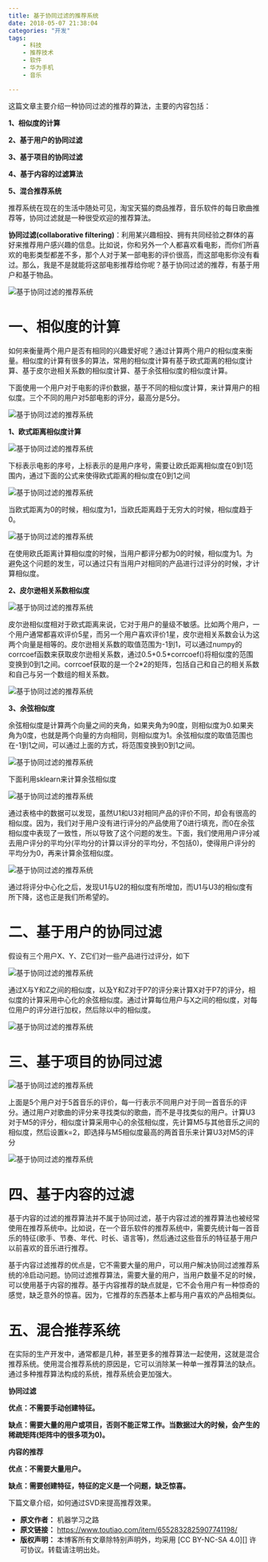 ```yaml
---
title: 基于协同过滤的推荐系统
date: 2018-05-07 21:38:04
categories: "开发"
tags:
	- 科技
	- 推荐技术
	- 软件
	- 华为手机
	- 音乐

---
```


这篇文章主要介绍一种协同过滤的推荐的算法，主要的内容包括：

**1、相似度的计算**

**2、基于用户的协同过滤**

**3、基于项目的协同过滤**

**4、基于内容的过滤算法**

**5、混合推荐系统**

推荐系统在现在的生活中随处可见，淘宝天猫的商品推荐，音乐软件的每日歌曲推荐等，协同过滤就是一种很受欢迎的推荐算法。

**协同过滤(collaborative filtering)**：利用某兴趣相投、拥有共同经验之群体的喜好来推荐用户感兴趣的信息。比如说，你和另外一个人都喜欢看电影，而你们所喜欢的电影类型都差不多，那个人对于某一部电影的评价很高，而这部电影你没有看过。那么，我是不是就能将这部电影推荐给你呢？基于协同过滤的推荐，有基于用户和基于物品。

![基于协同过滤的推荐系统][15257001612026aa18851b7]

# 一、相似度的计算 #

如何来衡量两个用户是否有相同的兴趣爱好呢？通过计算两个用户的相似度来衡量。相似度的计算有很多的算法，常用的相似度计算有基于欧式距离的相似度计算、基于皮尔逊相关系数的相似度计算、基于余弦相似度的相似度计算。

下面使用一个用户对于电影的评价数据，基于不同的相似度计算，来计算用户的相似度。三个不同的用户对5部电影的评分，最高分是5分。

![基于协同过滤的推荐系统][15256995990402a7c2a58a7]

**1、欧式距离相似度计算**

![基于协同过滤的推荐系统][15256995988452d3d9eb133]

下标表示电影的序号，上标表示的是用户序号，需要让欧氏距离相似度在0到1范围内，通过下面的公式来使得欧式距离的相似度在0到1之间

![基于协同过滤的推荐系统][1525699598846f351fa48d8]

当欧式距离为0的时候，相似度为1，当欧氏距离趋于无穷大的时候，相似度趋于0。

![基于协同过滤的推荐系统][15256998436571f3487b18c]

在使用欧氏距离计算相似度的时候，当用户都评分都为0的时候，相似度为1。为避免这个问题的发生，可以通过只有当用户对相同的产品进行过评分的时候，才计算相似度。

**2、皮尔逊相关系数相似度**

![基于协同过滤的推荐系统][152569959876713d6b1c574]

皮尔逊相似度相对于欧式距离来说，它对于用户的量级不敏感。比如两个用户，一个用户通常都喜欢评价5星，而另一个用户喜欢评价1星，皮尔逊相关系数会认为这两个向量是相等的。皮尔逊相关系数的取值范围为-1到1，可以通过numpy的corrcoef函数来获取皮尔逊相关系数，通过0.5+0.5\*corrcoef()将相似度的范围变换到0到1之间。corrcoef获取的是一个2\*2的矩阵，包括自己和自己的相关系数和自己与另一个数组的相关系数。

![基于协同过滤的推荐系统][1525699881085b7a4c3820e]

**3、余弦相似度**

余弦相似度是计算两个向量之间的夹角，如果夹角为90度，则相似度为0.如果夹角为0度，也就是两个向量的方向相同，则相似度为1。余弦相似度的取值范围也在-1到1之间，可以通过上面的方式，将范围变换到0到1之间。

![基于协同过滤的推荐系统][1525699599145d2c2d84dae]

下面利用sklearn来计算余弦相似度

![基于协同过滤的推荐系统][152569996426301840fdd12]

通过表格中的数据可以发现，虽然U1和U3对相同产品的评价不同，却会有很高的相似度。因为，我们对于用户没有进行评分的产品使用了0进行填充，而0在余弦相似度中表现了一致性，所以导致了这个问题的发生。下面，我们使用用户评分减去用户评分的平均分(平均分的计算以评分的平均分，不包括0)，使得用户评分的平均分为0，再来计算余弦相似度。

![基于协同过滤的推荐系统][1525699987828d7926fd7b9]

通过将评分中心化之后，发现U1与U2的相似度有所增加，而U1与U3的相似度有所下降，这也正是我们所希望的。

# 二、基于用户的协同过滤 #

假设有三个用户X、Y、Z它们对一些产品进行过评分，如下

![基于协同过滤的推荐系统][1525699598788cd5bda0adc]

通过X与Y和Z之间的相似度，以及Y和Z对于P7的评分来计算X对于P7的评分，相似度的计算采用中心化的余弦相似度。通过计算每位用户与X之间的相似度，对每位用户的评分进行加权，然后除以中的相似度。

![基于协同过滤的推荐系统][152570003985562587d369d]

# 三、基于项目的协同过滤 #

![基于协同过滤的推荐系统][15256995990115cbfab123f]

上面是5个用户对于5首音乐的评价，每一行表示不同用户对于同一首音乐的评分。通过用户对歌曲的评分来寻找类似的歌曲，而不是寻找类似的用户。计算U3对于M5的评分，相似度计算采用中心的余弦相似度，先计算M5与其他音乐之间的相似度，然后设置k=2，即选择与M5相似度最高的两首音乐来计算U3对M5的评分

![基于协同过滤的推荐系统][1525700060218ca1871f983]

# 四、基于内容的过滤 #

基于内容的过滤的推荐算法并不属于协同过滤，基于内容过滤的推荐算法也被经常使用在推荐系统中。比如说，在一个音乐软件的推荐系统中，需要先统计每一首音乐的特征(歌手、节奏、年代、时长、语言等)，然后通过这些音乐的特征基于用户以前喜欢的音乐进行推荐。

基于内容过滤推荐的优点是，它不需要大量的用户，可以用户解决协同过滤推荐系统的冷启动问题。协同过滤推荐算法，需要大量的用户，当用户数量不足的时候，可以使用基于内容的推荐。基于内容推荐的缺点就是，它不会令用户有一种惊奇的感觉，缺乏意外的惊喜。因为，它推荐的东西基本上都与用户喜欢的产品相类似。

# 五、混合推荐系统 #

在实际的生产开发中，通常都是几种，甚至更多的推荐算法一起使用，这就是混合推荐系统。使用混合推荐系统的原因是，它可以消除某一种单一推荐算法的缺点。通过多种推荐算法构成的系统，推荐系统会更加强大。

**协同过滤**

**优点：不需要手动创建特征。**

**缺点：需要大量的用户或项目，否则不能正常工作。当数据过大的时候，会产生的稀疏矩阵(矩阵中的很多项为0)。**

**内容的推荐**

**优点：不需要大量用户。**

**缺点：需要创建特征，特征的定义是一个问题，缺乏惊喜。**

下篇文章介绍，如何通过SVD来提高推荐效果。


[15257001612026aa18851b7]: http://p3.pstatp.com/large/pgc-image/15257001612026aa18851b7
[15256995990402a7c2a58a7]: http://p3.pstatp.com/large/pgc-image/15256995990402a7c2a58a7
[15256995988452d3d9eb133]: http://p3.pstatp.com/large/pgc-image/15256995988452d3d9eb133
[1525699598846f351fa48d8]: http://p3.pstatp.com/large/pgc-image/1525699598846f351fa48d8
[15256998436571f3487b18c]: http://p3.pstatp.com/large/pgc-image/15256998436571f3487b18c
[152569959876713d6b1c574]: http://p1.pstatp.com/large/pgc-image/152569959876713d6b1c574
[1525699881085b7a4c3820e]: http://p9.pstatp.com/large/pgc-image/1525699881085b7a4c3820e
[1525699599145d2c2d84dae]: http://p1.pstatp.com/large/pgc-image/1525699599145d2c2d84dae
[152569996426301840fdd12]: http://p1.pstatp.com/large/pgc-image/152569996426301840fdd12
[1525699987828d7926fd7b9]: http://p1.pstatp.com/large/pgc-image/1525699987828d7926fd7b9
[1525699598788cd5bda0adc]: http://p3.pstatp.com/large/pgc-image/1525699598788cd5bda0adc
[152570003985562587d369d]: http://p1.pstatp.com/large/pgc-image/152570003985562587d369d
[15256995990115cbfab123f]: http://p1.pstatp.com/large/pgc-image/15256995990115cbfab123f
[1525700060218ca1871f983]: http://p3.pstatp.com/large/pgc-image/1525700060218ca1871f983
 *  **原文作者：** 机器学习之路
 *  **原文链接：** https://www.toutiao.com/item/6552832825907741198/
 *  **版权声明：** 本博客所有文章除特别声明外，均采用 [CC BY-NC-SA 4.0][] 许可协议。转载请注明出处。